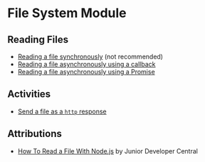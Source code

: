 # File System Module
## Reading Files
- [Reading a file synchronously](1-read-sync.js) (not recommended)
- [Reading a file asynchronously using a callback](2-read-async.js)
- [Reading a file asynchronously using a Promise](3-read-async-promise.js)

## Activities
- [Send a file as a `http` response](json-response)

## Attributions
- [How To Read a File With Node.js](https://youtu.be/uvRwF1JFqt0) by Junior Developer Central